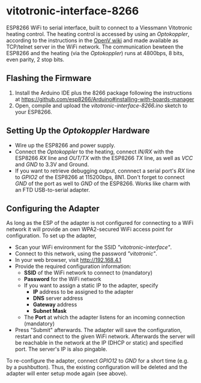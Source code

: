 # vitotronic-interface-8266

ESP8266 WiFi to serial interface, built to connect to a Viessmann Vitotronic heating control. The heating control is accessed by using an *Optokoppler*, according to the instructions in the [OpenV wiki](http://openv.wikispaces.com/Bauanleitung+RaspberryPi) and made available as TCP/telnet server in the WiFi network. The communication bewteen the ESP8266 and the heating (via the *Optokoppler*) runs at 4800bps, 8 bits, even parity, 2 stop bits.

## Flashing the Firmware
1. Install the Arduino IDE plus the 8266 package following the instructions  at https://github.com/esp8266/Arduino#installing-with-boards-manager
2. Open, compile and upload the *vitotronic-interface-8266.ino* sketch to your ESP8266.

## Setting Up the *Optokoppler* Hardware
* Wire up the ESP8266 and power supply.
* Connect the *Optokoppler* to the heating, connect *IN/RX* with the ESP8266 *RX* line and *OUT/TX* with the ESP8266 *TX* line, as well as *VCC* and *GND* to 3.3V and Ground.
* If you want to retrieve debugging output, connnect a serial port's *RX* line to *GPIO2* of the ESP8266 at 115200bps, 8N1. Don't forget to connect *GND* of the port as well to *GND* of the ESP8266. Works like charm with an FTD USB-to-serial adapter.

## Configuring the Adapter
As long as the ESP of the adapter is not configured for connecting to a WiFi network it will provide an own WPA2-secured WiFi access point for configuration. To set up the adapter,
* Scan your WiFi environment for the SSID *"vitotronic-interface"*.
* Connect to this network, using the password *"vitotronic"*.
* In your web browser, visit http://192.168.4.1
* Provide the required configuration information:
  * **SSID** of the WiFi network to connect to (mandatory)
  * **Password** for the WiFi network
  * If you want to assign a static IP to the adapter, specify
    * **IP** address to be assigned to the adapter
    * **DNS** server address
    * **Gateway** address
    * **Subnet Mask**
  * The **Port** at which the adapter listens for an incoming connection (mandatory)
* Press "Submit" afterwards. The adapter will save the configuration, restart and connect to the given WiFi network. Afterwards the server will be reachable in the network at the IP (DHCP or static) and specified port. The server's IP is also pingable.

To re-configure the adapter, connect *GPIO12* to *GND* for a short time (e.g. by a pushbutton). Thus, the existing configuration will be deleted and the adapter will enter setup mode again (see above).
